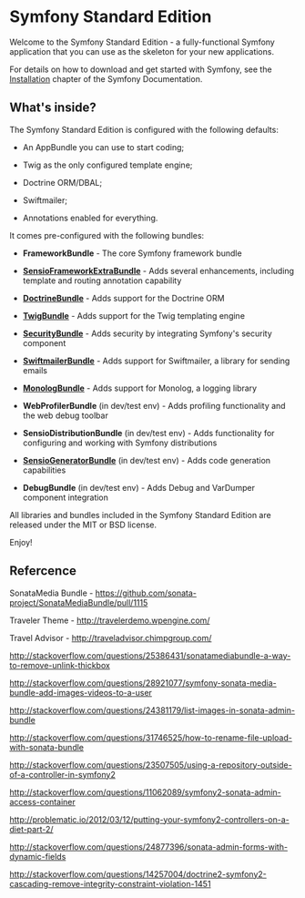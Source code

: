 Symfony Standard Edition
========================

Welcome to the Symfony Standard Edition - a fully-functional Symfony
application that you can use as the skeleton for your new applications.

For details on how to download and get started with Symfony, see the
[Installation][1] chapter of the Symfony Documentation.

What's inside?
--------------

The Symfony Standard Edition is configured with the following defaults:

  * An AppBundle you can use to start coding;

  * Twig as the only configured template engine;

  * Doctrine ORM/DBAL;

  * Swiftmailer;

  * Annotations enabled for everything.

It comes pre-configured with the following bundles:

  * **FrameworkBundle** - The core Symfony framework bundle

  * [**SensioFrameworkExtraBundle**][6] - Adds several enhancements, including
    template and routing annotation capability

  * [**DoctrineBundle**][7] - Adds support for the Doctrine ORM

  * [**TwigBundle**][8] - Adds support for the Twig templating engine

  * [**SecurityBundle**][9] - Adds security by integrating Symfony's security
    component

  * [**SwiftmailerBundle**][10] - Adds support for Swiftmailer, a library for
    sending emails

  * [**MonologBundle**][11] - Adds support for Monolog, a logging library

  * **WebProfilerBundle** (in dev/test env) - Adds profiling functionality and
    the web debug toolbar

  * **SensioDistributionBundle** (in dev/test env) - Adds functionality for
    configuring and working with Symfony distributions

  * [**SensioGeneratorBundle**][13] (in dev/test env) - Adds code generation
    capabilities

  * **DebugBundle** (in dev/test env) - Adds Debug and VarDumper component
    integration

All libraries and bundles included in the Symfony Standard Edition are
released under the MIT or BSD license.

Enjoy!

Refercence
------------------
SonataMedia Bundle - https://github.com/sonata-project/SonataMediaBundle/pull/1115

Traveler Theme - http://travelerdemo.wpengine.com/

Travel Advisor - http://traveladvisor.chimpgroup.com/

http://stackoverflow.com/questions/25386431/sonatamediabundle-a-way-to-remove-unlink-thickbox

http://stackoverflow.com/questions/28921077/symfony-sonata-media-bundle-add-images-videos-to-a-user

http://stackoverflow.com/questions/24381179/list-images-in-sonata-admin-bundle

http://stackoverflow.com/questions/31746525/how-to-rename-file-upload-with-sonata-bundle

http://stackoverflow.com/questions/23507505/using-a-repository-outside-of-a-controller-in-symfony2

http://stackoverflow.com/questions/11062089/symfony2-sonata-admin-access-container

http://problematic.io/2012/03/12/putting-your-symfony2-controllers-on-a-diet-part-2/

http://stackoverflow.com/questions/24877396/sonata-admin-forms-with-dynamic-fields

http://stackoverflow.com/questions/14257004/doctrine2-symfony2-cascading-remove-integrity-constraint-violation-1451

[1]:  https://symfony.com/doc/3.0/book/installation.html
[6]:  https://symfony.com/doc/current/bundles/SensioFrameworkExtraBundle/index.html
[7]:  https://symfony.com/doc/3.0/book/doctrine.html
[8]:  https://symfony.com/doc/3.0/book/templating.html
[9]:  https://symfony.com/doc/3.0/book/security.html
[10]: https://symfony.com/doc/3.0/cookbook/email.html
[11]: https://symfony.com/doc/3.0/cookbook/logging/monolog.html
[13]: https://symfony.com/doc/3.0/bundles/SensioGeneratorBundle/index.html
